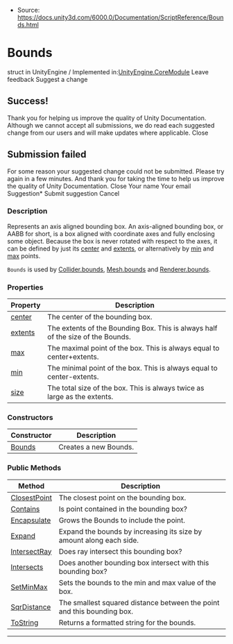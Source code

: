 * Source: https://docs.unity3d.com/6000.0/Documentation/ScriptReference/Bounds.html

# Bounds
struct in UnityEngine
/
Implemented in:[UnityEngine.CoreModule](https://docs.unity3d.com/6000.0/Documentation/ScriptReference/UnityEngine.CoreModule.html)
Leave feedback
Suggest a change
## Success!
Thank you for helping us improve the quality of Unity Documentation. Although we cannot accept all submissions, we do read each suggested change from our users and will make updates where applicable.
Close
## Submission failed
For some reason your suggested change could not be submitted. Please <a>try again</a> in a few minutes. And thank you for taking the time to help us improve the quality of Unity Documentation.
Close
Your name Your email Suggestion* Submit suggestion
Cancel
### Description
Represents an axis aligned bounding box.
An axis-aligned bounding box, or AABB for short, is a box aligned with coordinate axes and fully enclosing some object. Because the box is never rotated with respect to the axes, it can be defined by just its [center](https://docs.unity3d.com/6000.0/Documentation/ScriptReference/Bounds-center.html) and [extents](https://docs.unity3d.com/6000.0/Documentation/ScriptReference/Bounds-extents.html), or alternatively by [min](https://docs.unity3d.com/6000.0/Documentation/ScriptReference/Bounds-min.html) and [max](https://docs.unity3d.com/6000.0/Documentation/ScriptReference/Bounds-max.html) points.  
  
`Bounds` is used by [Collider.bounds](https://docs.unity3d.com/6000.0/Documentation/ScriptReference/Collider-bounds.html), [Mesh.bounds](https://docs.unity3d.com/6000.0/Documentation/ScriptReference/Mesh-bounds.html) and [Renderer.bounds](https://docs.unity3d.com/6000.0/Documentation/ScriptReference/Renderer-bounds.html).
### Properties
Property | Description  
---|---  
[center](https://docs.unity3d.com/6000.0/Documentation/ScriptReference/Bounds-center.html) | The center of the bounding box.  
[extents](https://docs.unity3d.com/6000.0/Documentation/ScriptReference/Bounds-extents.html) | The extents of the Bounding Box. This is always half of the size of the Bounds.  
[max](https://docs.unity3d.com/6000.0/Documentation/ScriptReference/Bounds-max.html) | The maximal point of the box. This is always equal to center+extents.  
[min](https://docs.unity3d.com/6000.0/Documentation/ScriptReference/Bounds-min.html) | The minimal point of the box. This is always equal to center-extents.  
[size](https://docs.unity3d.com/6000.0/Documentation/ScriptReference/Bounds-size.html) | The total size of the box. This is always twice as large as the extents.  
### Constructors
Constructor | Description  
---|---  
[Bounds](https://docs.unity3d.com/6000.0/Documentation/ScriptReference/Bounds-ctor.html) | Creates a new Bounds.  
### Public Methods
Method | Description  
---|---  
[ClosestPoint](https://docs.unity3d.com/6000.0/Documentation/ScriptReference/Bounds.ClosestPoint.html) | The closest point on the bounding box.  
[Contains](https://docs.unity3d.com/6000.0/Documentation/ScriptReference/Bounds.Contains.html) | Is point contained in the bounding box?  
[Encapsulate](https://docs.unity3d.com/6000.0/Documentation/ScriptReference/Bounds.Encapsulate.html) | Grows the Bounds to include the point.  
[Expand](https://docs.unity3d.com/6000.0/Documentation/ScriptReference/Bounds.Expand.html) | Expand the bounds by increasing its size by amount along each side.  
[IntersectRay](https://docs.unity3d.com/6000.0/Documentation/ScriptReference/Bounds.IntersectRay.html) | Does ray intersect this bounding box?  
[Intersects](https://docs.unity3d.com/6000.0/Documentation/ScriptReference/Bounds.Intersects.html) | Does another bounding box intersect with this bounding box?  
[SetMinMax](https://docs.unity3d.com/6000.0/Documentation/ScriptReference/Bounds.SetMinMax.html) | Sets the bounds to the min and max value of the box.  
[SqrDistance](https://docs.unity3d.com/6000.0/Documentation/ScriptReference/Bounds.SqrDistance.html) | The smallest squared distance between the point and this bounding box.  
[ToString](https://docs.unity3d.com/6000.0/Documentation/ScriptReference/Bounds.ToString.html) | Returns a formatted string for the bounds.  
* * *
